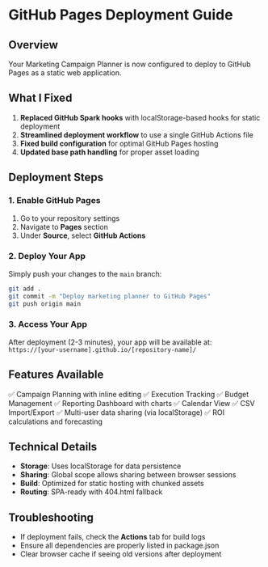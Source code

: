 # GitHub Pages Deployment Guide

## Overview
Your Marketing Campaign Planner is now configured to deploy to GitHub Pages as a static web application.

## What I Fixed
1. **Replaced GitHub Spark hooks** with localStorage-based hooks for static deployment
2. **Streamlined deployment workflow** to use a single GitHub Actions file
3. **Fixed build configuration** for optimal GitHub Pages hosting
4. **Updated base path handling** for proper asset loading

## Deployment Steps

### 1. Enable GitHub Pages
1. Go to your repository settings
2. Navigate to **Pages** section
3. Under **Source**, select **GitHub Actions**

### 2. Deploy Your App
Simply push your changes to the `main` branch:
```bash
git add .
git commit -m "Deploy marketing planner to GitHub Pages"
git push origin main
```

### 3. Access Your App
After deployment (2-3 minutes), your app will be available at:
`https://[your-username].github.io/[repository-name]/`

## Features Available
✅ Campaign Planning with inline editing
✅ Execution Tracking
✅ Budget Management 
✅ Reporting Dashboard with charts
✅ Calendar View
✅ CSV Import/Export
✅ Multi-user data sharing (via localStorage)
✅ ROI calculations and forecasting

## Technical Details
- **Storage**: Uses localStorage for data persistence
- **Sharing**: Global scope allows sharing between browser sessions
- **Build**: Optimized for static hosting with chunked assets
- **Routing**: SPA-ready with 404.html fallback

## Troubleshooting
- If deployment fails, check the **Actions** tab for build logs
- Ensure all dependencies are properly listed in package.json
- Clear browser cache if seeing old versions after deployment